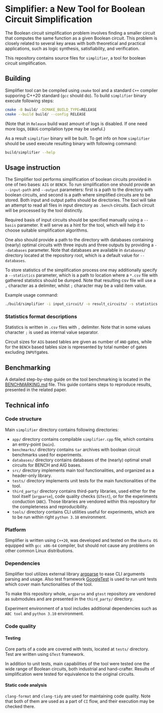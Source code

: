 # Simplifier: a New Tool for Boolean Circuit Simplification

The Boolean circuit simplification problem involves finding a smaller circuit that computes the
same function as a given Boolean circuit. This problem is closely related to several key areas
with both theoretical and practical applications, such as logic synthesis, satisfiability, and
verification.

This repository contains source files for ``simplifier``, a tool for boolean circuit simplification.

## Building

Simplifier tool can be compiled using `cmake` tool and a standard `C++` compiler
supporing C++20 standard (`gcc` should do). To build ``simplifier`` binary execute
following steps:

```sh
cmake -B build/ -DCMAKE_BUILD_TYPE=RELEASE
cmake --build build/ --config RELEASE
```

(Note that in `Release` build wast amount of logs is disabled.
If one need more logs, `DEBUG` compilation type may be useful.)

As a result ``simplifier`` binary will be built. To get info on how
``simplifier`` should be used execute resulting binary with following
command:

```sh
build/simplifier --help
```

## Usage instruction

The Simplifier tool performs simplification of boolean circuits provided in
one of two bases: `AIG` or `BENCH`. To run simplification one should provide
an `--input-path` and `--output` parameters: first is a path to the directory
with boolean circuits, and second is a path where simplified circuits are to
be stored. Both input and output paths should be directories. The tool will
take an attempt to read all files in input directory as `.bench` circuits.
Each circuit will be processed by the tool distinctly.

Required basis of input circuits should be specified manually using a `--basis`
parameter. It will serve as a hint for the tool, which will help it to choose
suitable simplification algorithms.

One also should provide a path to the directory with databases containing
(nearly) optimal circuits with three inputs and three outputs by providing
a `--databases` parameter. Note that databases are available in `databases/`
directory located at the repository root, which is a default value for `--databases`.

To store statistics of the simplification process one may additionally specify
a `--statistics` parameter, which is a path to location where a `*.csv` file
with gathered statistics should be dumped. Note that resulting csv file will use
a `,` character as a delimiter, whilst `;` character may be a valid item value.

Example usage command:

```sh
./build/simplifier -i input_circuit/ -o result_circuits/ -s statistics.csv
```

### Statistics format descriptions

Statistics is written in `.csv` files with `,` delimiter. Note that in some
values character `;` is used as internal value separator.

Circuit sizes for `AIG` based tables are given as number of `AND` gates, while for the
`BENCH` based tables size is represented by total number of gates excluding `INPUT`gates.

## Benchmarking

A detailed step-by-step guide on the tool benchmarking is located in the
[BENCHMARKING.md](./BENCHMARKING.md) file. This guide contains steps to reproduce
results, presented in the related paper.

## Technical info

### Code structure

Main `simplifier` directory contains following directories:

- `app/` directory contains compilable `simplifier.cpp` file, which contains an entry-point (`main`).
- `benchmarks/` directory contains `tar` archives with boolean circuit benchmarks used for experiments.
- `databases/` directory contains databases of the (nearly) optimal small circuits for BENCH and AIG bases.
- `src/` directory implements main tool functionalities, and organized as a header-only library.
- `tests/` directory implements unit tests for the main functionalities of the tool.
- `third_party/` directory contains third-party libraries, used either for the tool itself (`argparse`),
  code quality checks (`GTest`), or for the experiments conduction (`ABC`). Those libraries are vendored
  within this repository for the completeness and reproducibility.
- `tools/` directory contains CLI utilities useful for experiments, which are to be run within
  right `python 3.10` environment.

### Platform

Simplifier is written using `C++20`, was developed and tested on the `Ubuntu OS`
equipped with `gcc x86-64` compiler, but should not cause any problems on other
common Linux distributions.

### Dependencies

Simplifier tool utilizes external library [argparse](https://github.com/p-ranav/argparse/tree/v2.9)
to ease CLI arguments parsing and usage. Also test framework [GoogleTest](https://github.com/google/googletest)
is used to run unit tests which cover main functionalities of the tool.

To make this repository whole, `argparse` and `gtest` repository are vendored as submodules
and are presented in the `third_party/` directory.

Experiment environment of a tool includes additional dependencies such as
`ABC tool` and `python 3.10` environment.

### Code quality

#### Testing

Core parts of a code are covered with tests, located at `tests/` directory.
Test are written using `GTest` framework.

In addition to unit tests, main capabilities of the tool were tested one the wide range of
Boolean circuits, both industrial and hand-crafter. Results of simplification were tested
for equivalence to the original circuits.

#### Static code analysis

`clang-format` and `clang-tidy` are used for maintaining code quality.
Note that both of them are used as a part of `CI` flow, and their execution
may be checked there.
